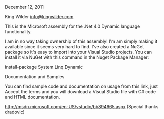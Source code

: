 December 12, 2011

King Wilder
info@kingwilder.com

This is the Microsoft assembly for the .Net 4.0 Dynamic language functionality.

I am in no way taking ownership of this assembly!  I'm am simply making it available since it seems very hard to find.  I've also created a NuGet package so it's easy to import into your Visual Studio projects.  You can install it via NuGet with this command in the Nuget Package Manager:

install-package System.Linq.Dynamic

Documentation and Samples

You can find sample code and documentation on usage from this link, just Accept the terms and you will download a Visual Studio file with C# code and HTML documentation.

http://msdn.microsoft.com/en-US/vstudio/bb894665.aspx
(Special thanks dradovic)
